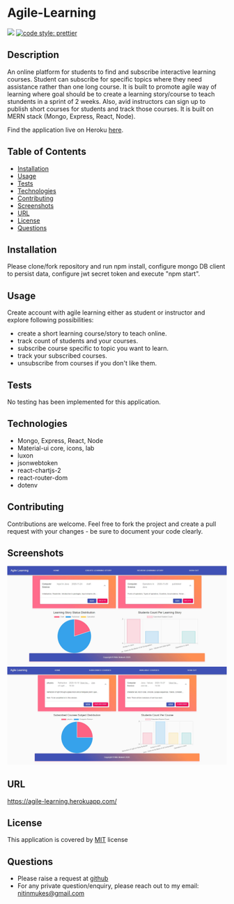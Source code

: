 # Agile-Learning
[![](https://img.shields.io/badge/License-MIT-green)](#license)
[![code style: prettier](https://img.shields.io/badge/code_style-prettier-ff69b4.svg?style=flat-square)](https://github.com/prettier/prettier)

## Description
An online platform for students to find and subscribe interactive learning courses. Student can subscribe for specific topics where they need assistance rather than one long course. 
It is built to promote agile way of learning where goal should be to create a learning story/course to teach stundents in a sprint of 2 weeks.
Also, avid instructors can sign up to publish short courses for students and track those courses. It is built on MERN stack (Mongo, Express, React, Node).

Find the application live on Heroku [here](https://agile-learning.herokuapp.com/).

## Table of Contents
* [Installation](#installation)
* [Usage](#usage)
* [Tests](#tests)
* [Technologies](#technologies)
* [Contributing](#contributing)
* [Screenshots](#screenshots)
* [URL](#url)
* [License](#license)
* [Questions](#questions)

## Installation
Please clone/fork repository and run npm install, configure mongo DB client to persist data, configure jwt secret token and execute "npm start".

## Usage
Create account with agile learning either as student or instructor and explore following possibilities:
* create a short learning course/story to teach online.
* track count of students and your courses.
* subscribe course specific to topic you want to learn.
* track your subscribed courses.
* unsubscribe from courses if you don't like them.

## Tests
No testing has been implemented for this application.

## Technologies
* Mongo, Express, React, Node
* Material-ui core, icons, lab
* luxon
* jsonwebtoken
* react-chartjs-2
* react-router-dom
* dotenv

## Contributing
Contributions are welcome. Feel free to fork the project and create a pull request with your changes - be sure to document your code clearly.

## Screenshots
![Instructor_Home](./readme/Instructor_Home.JPG)
![Student_Home](./readme/Student_Home.JPG)

## URL
https://agile-learning.herokuapp.com/

## License
This application is covered by [MIT](./LICENSE) license

## Questions
* Please raise a request at [github](https://github.com/nitinmuk)
* For any private question/enquiry, please reach out to my email: nitinmukes@gmail.com





